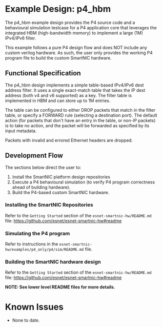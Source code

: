 # Example Design: p4_hbm

The p4_hbm example design provides the P4 source code and a behavioural simulation testcase for a
P4 application core that leverages the integrated HBM (high-bandwidth memory) to implement a large (1M)
IPv4/IPv6 filter.

This example follows a pure P4 design flow and does NOT include any custom verilog hardware.  As such,
the user only provides the working P4 program file to build the custom SmartNIC hardware.



## Functional Specification

The p4_hbm design implements a simple table-based IPv4/IPv6 dest address filter.  It uses a single exact-match
table that takes the IP dest address (both v4 and v6 supported) as a key. The filter table is implemented in
HBM and can store up to 1M entries.

The table can be configured to either DROP packets that match in the filter table, or specify a FORWARD rule (selecting
a destination port). The default action (for packets that don't have an entry in the table, or non-IP packets) is to take no action,
and the packet will be forwarded as specified by its input metadata.

Packets with invalid and errored Ethernet headers are dropped.



## Development Flow

The sections below direct the user to:

1. Install the SmartNIC platform design repositories
2. Execute a P4 behavioural simulation (to verify P4 program correctness ahead of building hardware).
3. Build the P4-based custom SmartNIC hardware.


### Installing the SmartNIC Repositories

Refer to the `Getting Started` section of the `esnet-smartnic-hw/README.md` file:
https://github.com/esnet/esnet-smartnic-hw#readme


### Simulating the P4 program

Refer to instructions in the `esnet-smartnic-hw/examples/p4_only/p4/sim/README.md` file.


### Building the SmartNIC hardware design

Refer to the `Getting Started` section of the `esnet-smartnic-hw/README.md` file:
https://github.com/esnet/esnet-smartnic-hw#readme


**NOTE: See lower level README files for more details.**



# Known Issues

- None to date.
